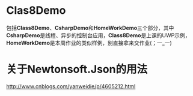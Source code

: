 # Clas8Demo
包括**Class8Demo**、**CsharpDemo**和**HomeWorkDemo**三个部分，其中**CsharpDemo**是线程、异步的控制台应用，**Class8Demo**是上课的UWP示例，**HomeWorkDemo**是本周作业的类似样例，别直接拿来交作业(；一_一)
# 关于Newtonsoft.Json的用法
http://www.cnblogs.com/yanweidie/p/4605212.html
